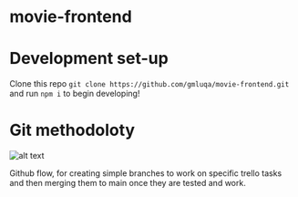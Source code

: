 # movie-frontend

# Development set-up

Clone this repo `git clone https://github.com/gmluqa/movie-frontend.git` and run `npm i` to begin developing!

# Git methodoloty

![alt text](https://files.programster.org/tutorials/git/flows/github-flow.png)

Github flow, for creating simple branches to work on specific trello tasks and then merging them to main once they are tested and work.
